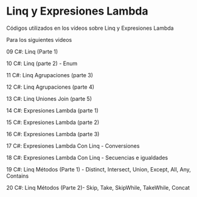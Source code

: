 # Linq y Expresiones Lambda
Códigos utilizados en los vídeos sobre Linq y Expresiones Lambda

Para los siguientes videos 

09 C#: Linq (Parte 1)

10 C#: Linq (parte 2) - Enum

11 C#: Linq Agrupaciones (parte 3)

12 C#: Linq Agrupaciones (parte 4)

13 C#: Linq Uniones Join (parte 5)

14 C#: Expresiones Lambda (parte 1)

15 C#: Expresiones Lambda (parte 2)

16 C#: Expresiones Lambda (parte 3)

17 C#: Expresiones Lambda Con Linq - Conversiones

18 C#: Expresiones Lambda Con Linq - Secuencias e igualdades

19 C#: Linq Métodos (Parte 1) - Distinct, Intersect, Union, Except, All, Any, Contains

20 C#: Linq Métodos (Parte 2)- Skip, Take, SkipWhile, TakeWhile, Concat
